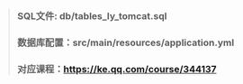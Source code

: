 > ### SQL文件: db/tables_ly_tomcat.sql
> ### 数据库配置：src/main/resources/application.yml
> ### 对应课程：https://ke.qq.com/course/344137
